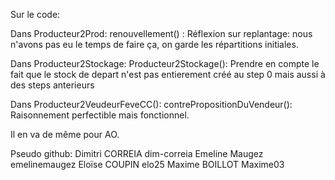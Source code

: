 Sur le code:

Dans Producteur2Prod: renouvellement() :
Réflexion sur replantage: nous n'avons pas eu le temps de faire ça, on garde les répartitions initiales.

Dans Producteur2Stockage: Producteur2Stockage():
Prendre en compte le fait que le stock de depart n'est pas entierement créé au step 0 mais aussi à des steps anterieurs 


Dans Producteur2VeudeurFeveCC(): contrePropositionDuVendeur():
Raisonnement perfectible mais fonctionnel.

Il en va de même pour AO.



Pseudo github:
Dimitri CORREIA dim-correia
Emeline Maugez emelinemaugez
Eloïse COUPIN elo25
Maxime BOILLOT Maxime03


